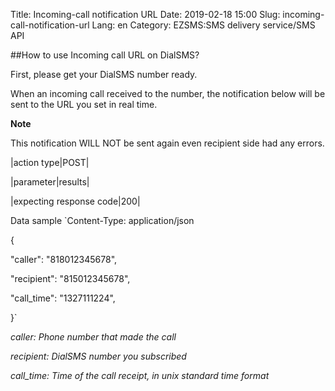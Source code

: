 Title: Incoming-call notification URL
Date: 2019-02-18 15:00
Slug: incoming-call-notification-url
Lang: en
Category: EZSMS:SMS delivery service/SMS API

##How to use Incoming call URL on DialSMS?

First, please get your DialSMS number ready.

When an incoming call received to the number, the notification below will be sent to the URL you set in real time. 

**Note**

This notification WILL NOT be sent again even recipient side had any errors.

|action type|POST|

|parameter|results|

|expecting response code|200|


Data sample
`Content-Type: application/json 

{

  "caller": "818012345678",  
  
  "recipient": "815012345678",  
  
  "call_time": "1327111224",
  
 }`
 
 
 _caller: Phone number that made the call_
 
 _recipient: DialSMS number you subscribed_
 
 _call_time: Time of the call receipt, in unix standard time format_
   

